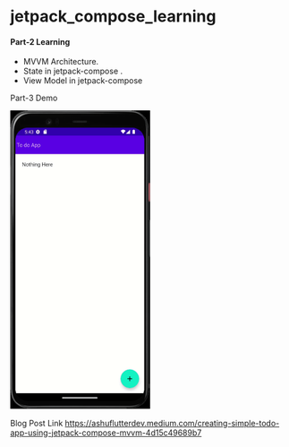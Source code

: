 # jetpack_compose_learning


#### Part-2 Learning
- MVVM Architecture.
- State in jetpack-compose .
- View Model in jetpack-compose

Part-3 Demo
<p float="center">
  <img src="screenshot/todo.gif" width="250" />

</p>

Blog Post Link
https://ashuflutterdev.medium.com/creating-simple-todo-app-using-jetpack-compose-mvvm-4d15c49689b7

